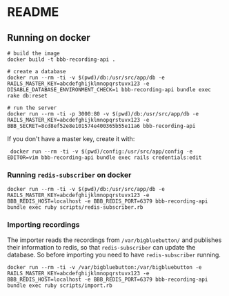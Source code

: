 # README

## Running on docker

```
# build the image
docker build -t bbb-recording-api .

# create a database
docker run --rm -ti -v $(pwd)/db:/usr/src/app/db -e RAILS_MASTER_KEY=abcdefghijklmnopqrstuvx123 -e DISABLE_DATABASE_ENVIRONMENT_CHECK=1 bbb-recording-api bundle exec rake db:reset

# run the server
docker run --rm -ti -p 3000:80 -v $(pwd)/db:/usr/src/app/db -e RAILS_MASTER_KEY=abcdefghijklmnopqrstuvx123 -e BBB_SECRET=8cd8ef52e8e101574e400365b55e11a6 bbb-recording-api
```

If you don't have a master key, create it with:

```
 docker run --rm -ti -v $(pwd)/config:/usr/src/app/config -e EDITOR=vim bbb-recording-api bundle exec rails credentials:edit
```

### Running `redis-subscriber` on docker

```
docker run --rm -ti -v $(pwd)/db:/usr/src/app/db -e RAILS_MASTER_KEY=abcdefghijklmnopqrstuvx123 -e BBB_REDIS_HOST=localhost -e BBB_REDIS_PORT=6379 bbb-recording-api bundle exec ruby scripts/redis-subscriber.rb
```

### Importing recordings

The importer reads the recordings from `/var/bigbluebutton/` and publishes their information to redis, so that `redis-subscriber` can update the database. So before importing you need to have `redis-subscriber` running.

```
docker run --rm -ti -v /var/bigbluebutton:/var/bigbluebutton -e RAILS_MASTER_KEY=abcdefghijklmnopqrstuvx123 -e BBB_REDIS_HOST=localhost -e BBB_REDIS_PORT=6379 bbb-recording-api bundle exec ruby scripts/import.rb
```
